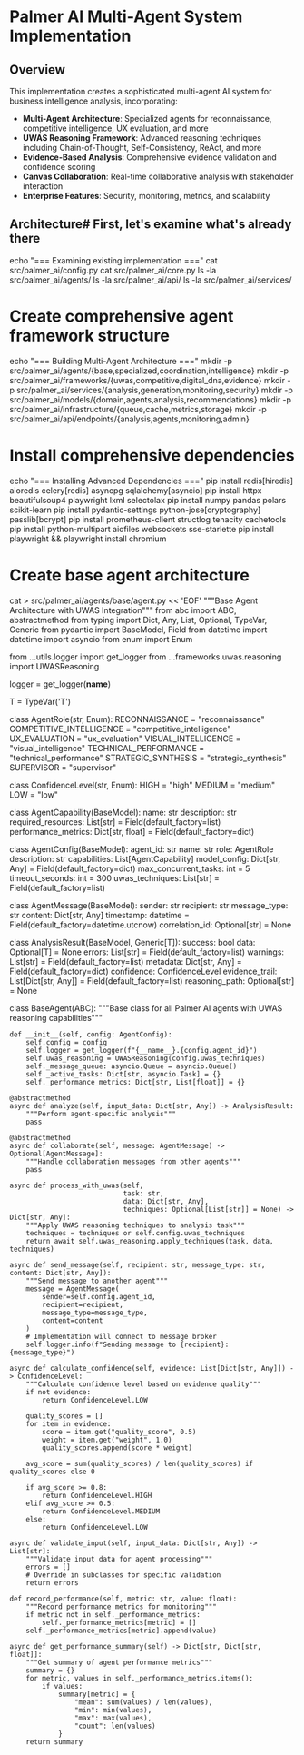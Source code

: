 # Palmer AI Multi-Agent System Implementation

## Overview

This implementation creates a sophisticated multi-agent AI system for business intelligence analysis, incorporating:

- **Multi-Agent Architecture**: Specialized agents for reconnaissance, competitive intelligence, UX evaluation, and more
- **UWAS Reasoning Framework**: Advanced reasoning techniques including Chain-of-Thought, Self-Consistency, ReAct, and more
- **Evidence-Based Analysis**: Comprehensive evidence validation and confidence scoring
- **Canvas Collaboration**: Real-time collaborative analysis with stakeholder interaction
- **Enterprise Features**: Security, monitoring, metrics, and scalability

## Architecture# First, let's examine what's already there
echo "=== Examining existing implementation ==="
cat src/palmer_ai/config.py
cat src/palmer_ai/core.py
ls -la src/palmer_ai/agents/
ls -la src/palmer_ai/api/
ls -la src/palmer_ai/services/

# Create comprehensive agent framework structure
echo "=== Building Multi-Agent Architecture ==="
mkdir -p src/palmer_ai/agents/{base,specialized,coordination,intelligence}
mkdir -p src/palmer_ai/frameworks/{uwas,competitive,digital_dna,evidence}
mkdir -p src/palmer_ai/services/{analysis,generation,monitoring,security}
mkdir -p src/palmer_ai/models/{domain,agents,analysis,recommendations}
mkdir -p src/palmer_ai/infrastructure/{queue,cache,metrics,storage}
mkdir -p src/palmer_ai/api/endpoints/{analysis,agents,monitoring,admin}

# Install comprehensive dependencies
echo "=== Installing Advanced Dependencies ==="
pip install redis[hiredis] aioredis celery[redis] asyncpg sqlalchemy[asyncio]
pip install httpx beautifulsoup4 playwright lxml selectolax
pip install numpy pandas polars scikit-learn
pip install pydantic-settings python-jose[cryptography] passlib[bcrypt]
pip install prometheus-client structlog tenacity cachetools
pip install python-multipart aiofiles websockets sse-starlette
pip install playwright && playwright install chromium

# Create base agent architecture
cat > src/palmer_ai/agents/base/agent.py << 'EOF'
"""Base Agent Architecture with UWAS Integration"""
from abc import ABC, abstractmethod
from typing import Dict, Any, List, Optional, TypeVar, Generic
from pydantic import BaseModel, Field
from datetime import datetime
import asyncio
from enum import Enum

from ...utils.logger import get_logger
from ...frameworks.uwas.reasoning import UWASReasoning

logger = get_logger(__name__)

T = TypeVar('T')

class AgentRole(str, Enum):
    RECONNAISSANCE = "reconnaissance"
    COMPETITIVE_INTELLIGENCE = "competitive_intelligence"
    UX_EVALUATION = "ux_evaluation"
    VISUAL_INTELLIGENCE = "visual_intelligence"
    TECHNICAL_PERFORMANCE = "technical_performance"
    STRATEGIC_SYNTHESIS = "strategic_synthesis"
    SUPERVISOR = "supervisor"

class ConfidenceLevel(str, Enum):
    HIGH = "high"
    MEDIUM = "medium"
    LOW = "low"
    
class AgentCapability(BaseModel):
    name: str
    description: str
    required_resources: List[str] = Field(default_factory=list)
    performance_metrics: Dict[str, float] = Field(default_factory=dict)

class AgentConfig(BaseModel):
    agent_id: str
    name: str
    role: AgentRole
    description: str
    capabilities: List[AgentCapability]
    model_config: Dict[str, Any] = Field(default_factory=dict)
    max_concurrent_tasks: int = 5
    timeout_seconds: int = 300
    uwas_techniques: List[str] = Field(default_factory=list)
    
class AgentMessage(BaseModel):
    sender: str
    recipient: str
    message_type: str
    content: Dict[str, Any]
    timestamp: datetime = Field(default_factory=datetime.utcnow)
    correlation_id: Optional[str] = None
    
class AnalysisResult(BaseModel, Generic[T]):
    success: bool
    data: Optional[T] = None
    errors: List[str] = Field(default_factory=list)
    warnings: List[str] = Field(default_factory=list)
    metadata: Dict[str, Any] = Field(default_factory=dict)
    confidence: ConfidenceLevel
    evidence_trail: List[Dict[str, Any]] = Field(default_factory=list)
    reasoning_path: Optional[str] = None
    
class BaseAgent(ABC):
    """Base class for all Palmer AI agents with UWAS reasoning capabilities"""
    
    def __init__(self, config: AgentConfig):
        self.config = config
        self.logger = get_logger(f"{__name__}.{config.agent_id}")
        self.uwas_reasoning = UWASReasoning(config.uwas_techniques)
        self._message_queue: asyncio.Queue = asyncio.Queue()
        self._active_tasks: Dict[str, asyncio.Task] = {}
        self._performance_metrics: Dict[str, List[float]] = {}
        
    @abstractmethod
    async def analyze(self, input_data: Dict[str, Any]) -> AnalysisResult:
        """Perform agent-specific analysis"""
        pass
        
    @abstractmethod
    async def collaborate(self, message: AgentMessage) -> Optional[AgentMessage]:
        """Handle collaboration messages from other agents"""
        pass
        
    async def process_with_uwas(self, 
                                task: str, 
                                data: Dict[str, Any],
                                techniques: Optional[List[str]] = None) -> Dict[str, Any]:
        """Apply UWAS reasoning techniques to analysis task"""
        techniques = techniques or self.config.uwas_techniques
        return await self.uwas_reasoning.apply_techniques(task, data, techniques)
        
    async def send_message(self, recipient: str, message_type: str, content: Dict[str, Any]):
        """Send message to another agent"""
        message = AgentMessage(
            sender=self.config.agent_id,
            recipient=recipient,
            message_type=message_type,
            content=content
        )
        # Implementation will connect to message broker
        self.logger.info(f"Sending message to {recipient}: {message_type}")
        
    async def calculate_confidence(self, evidence: List[Dict[str, Any]]) -> ConfidenceLevel:
        """Calculate confidence level based on evidence quality"""
        if not evidence:
            return ConfidenceLevel.LOW
            
        quality_scores = []
        for item in evidence:
            score = item.get("quality_score", 0.5)
            weight = item.get("weight", 1.0)
            quality_scores.append(score * weight)
            
        avg_score = sum(quality_scores) / len(quality_scores) if quality_scores else 0
        
        if avg_score >= 0.8:
            return ConfidenceLevel.HIGH
        elif avg_score >= 0.5:
            return ConfidenceLevel.MEDIUM
        else:
            return ConfidenceLevel.LOW
            
    async def validate_input(self, input_data: Dict[str, Any]) -> List[str]:
        """Validate input data for agent processing"""
        errors = []
        # Override in subclasses for specific validation
        return errors
        
    def record_performance(self, metric: str, value: float):
        """Record performance metrics for monitoring"""
        if metric not in self._performance_metrics:
            self._performance_metrics[metric] = []
        self._performance_metrics[metric].append(value)
        
    async def get_performance_summary(self) -> Dict[str, Dict[str, float]]:
        """Get summary of agent performance metrics"""
        summary = {}
        for metric, values in self._performance_metrics.items():
            if values:
                summary[metric] = {
                    "mean": sum(values) / len(values),
                    "min": min(values),
                    "max": max(values),
                    "count": len(values)
                }
        return summary

